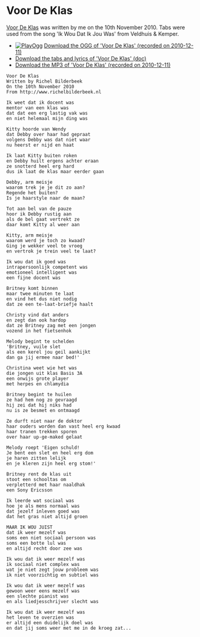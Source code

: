 # Voor De Klas

[Voor De Klas](SongVoorDeKlas.htm) was written by me on the 10th
November 2010. Tabs were used from the song 'Ik Wou Dat Ik Jou Was' from
Veldhuis & Kemper.

 * [![PlayOgg](http://static.fsf.org/playogg/Play_ogg_80x15.png "I support PlayOgg!")](http://playogg.org) [Download the OGG of 'Voor De Klas' (recorded on 2010-12-11)](http://www.richelbilderbeek.nl/CD07_VoorDeKlas20101211.ogg)
 * [Download the tabs and lyrics of 'Voor De Klas' (doc)](SongVoorDeKlas.doc)
 * [Download the MP3 of 'Voor De Klas' (recorded on 2010-12-11)](http://www.richelbilderbeek.nl/CD07_VoorDeKlas20101211.mp3)

```
Voor De Klas
Written by Richel Bilderbeek
On the 10th November 2010
From http://www.richelbilderbeek.nl

Ik weet dat ik docent was
mentor van een klas was
dat dat een erg lastig vak was
en niet helemaal mijn ding was

Kitty hoorde van Wendy
dat Debby over haar had gepraat
volgens Debby was dat niet waar
nu heerst er nijd en haat

Ik laat Kitty buiten roken
en Debby huilt ergens achter eraan
ze snotterd heel erg hard
dus ik laat de klas maar eerder gaan

Debby, arm meisje
waarom trek je je dit zo aan?
Regende het buiten?
Is je haarstyle naar de maan?

Tot aan bel van de pauze
hoor ik Debby rustig aan
als de bel gaat vertrekt ze
daar komt Kitty al weer aan

Kitty, arm meisje
waarom werd je toch zo kwaad?
Ging je wekker veel te vroeg
en vertrok je trein veel te laat?

Ik wou dat ik goed was
intrapersoonlijk competent was
emotioneel intelligent was
een fijne docent was

Britney komt binnen
maar twee minuten te laat
en vind het dus niet nodig
dat ze een te-laat-briefje haalt

Christy vind dat anders
en zegt dan ook hardop
dat ze Britney zag met een jongen
vozend in het fietsenhok

Melody begint te schelden
'Britney, vuile slet
als een kerel jou geil aankijkt
dan ga jij ermee naar bed!'

Christina weet wie het was
die jongen uit klas Basis 3A
een onwijs grote player
met herpes en chlamydia

Britney begint te huilen
ze had hem nog zo gevraagd
hij zei dat hij niks had
nu is ze besmet en ontmaagd

Ze durft niet naar de doktor
haar ouders worden dan vast heel erg kwaad
haar tranen trekken sporen
over haar up-ge-maked gelaat

Melody roept 'Eigen schuld!
Je bent een slet en heel erg dom
je haren zitten lelijk
en je kleren zijn heel erg stom!'

Britney rent de klas uit
stoot een schooltas om
verpletterd met haar naaldhak
een Sony Ericsson

Ik leerde wat sociaal was
hoe je als mens normaal was
dat jezelf inleven goed was
dat het gras niet altijd groen

MAAR IK WOU JUIST
dat ik weer mezelf was
soms een niet sociaal persoon was
soms een botte lul was
en altijd recht door zee was

Ik wou dat ik weer mezelf was
ik sociaal niet complex was
wat je niet zegt jouw probleem was
ik niet voorzichtig en subtiel was

Ik wou dat ik weer mezelf was
gewoon weer eens mezelf was
een slechte pianist was
en als liedjesschrijver slecht was

Ik wou dat ik weer mezelf was
het leven te overzien was
er altijd een duidelijk doel was
en dat jij soms weer met me in de kroeg zat...
```
